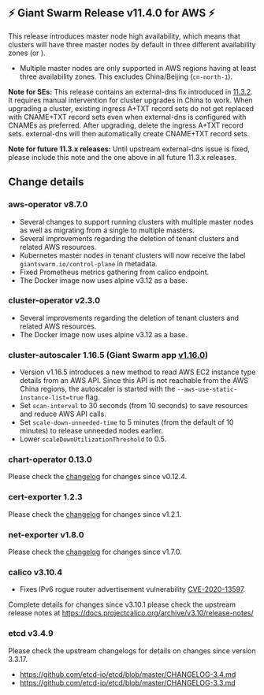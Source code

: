 ## :zap: Giant Swarm Release v11.4.0 for AWS :zap:

This release introduces master node high availability, which means that clusters will have three master nodes by default in three different availability zones (or ).

- Multiple master nodes are only supported in AWS regions having at least three availability zones. This excludes China/Beijing (`cn-north-1`).

**Note for SEs:** This release contains an external-dns fix introduced in [11.3.2](https://github.com/giantswarm/releases/blob/master/aws/v11.3.2/release-notes.md). It requires manual intervention for cluster upgrades in China to work. When upgrading a cluster, existing ingress A+TXT record sets do not get replaced with CNAME+TXT record sets even when external-dns is configured with CNAMEs as preferred. After upgrading, delete the ingress A+TXT record sets. external-dns will then automatically create CNAME+TXT record sets.

**Note for future 11.3.x releases:** Until upstream external-dns issue is fixed, please include this note and the one above in all future 11.3.x releases.

## Change details

### aws-operator v8.7.0

- Several changes to support running clusters with multiple master nodes as well as migrating from a single to multiple masters.
- Several improvements regarding the deletion of tenant clusters and related AWS resources.
- Kubernetes master nodes in tenant clusters will now receive the label `giantswarm.io/control-plane` in metadata.
- Fixed Prometheus metrics gathering from calico endpoint.
- The Docker image now uses alpine v3.12 as a base.

### cluster-operator v2.3.0

- Several improvements regarding the deletion of tenant clusters and related AWS resources.
- The Docker image now uses alpine v3.12 as a base.

### cluster-autoscaler 1.16.5 (Giant Swarm app [v1.16.0](https://github.com/giantswarm/cluster-autoscaler-app/blob/master/CHANGELOG.md))

- Version v1.16.5 introduces a new method to read AWS EC2 instance type details from an AWS API. Since this API is not reachable from the AWS China regions, the autoscaler is started with the `--aws-use-static-instance-list=true` flag.
- Set `scan-interval` to 30 seconds (from 10 seconds) to save resources and reduce AWS API calls.
- Set `scale-down-unneeded-time` to 5 minutes (from the default of 10 minutes) to release unneeded nodes earlier.
- Lower `scaleDownUtilizationThreshold` to 0.5.

### chart-operator 0.13.0

Please check the [changelog](https://github.com/giantswarm/chart-operator/blob/master/CHANGELOG.md) for changes since v0.12.4.

### cert-exporter 1.2.3

Please check the [changelog](https://github.com/giantswarm/cert-exporter/blob/master/CHANGELOG.md) for changes since v1.2.1.

### net-exporter v1.8.0

Please check the [changelog](https://github.com/giantswarm/net-exporter/blob/master/CHANGELOG.md) for changes since v1.7.0.

### calico v3.10.4

- Fixes IPv6 rogue router advertisement vulnerability [CVE-2020-13597](https://cve.mitre.org/cgi-bin/cvename.cgi?name=CVE-2020-13597).

Complete details for changes since v3.10.1 please check the upstream release notes at https://docs.projectcalico.org/archive/v3.10/release-notes/

### etcd v3.4.9

Please check the upstream changelogs for details on changes since version 3.3.17.

- https://github.com/etcd-io/etcd/blob/master/CHANGELOG-3.4.md
- https://github.com/etcd-io/etcd/blob/master/CHANGELOG-3.3.md
